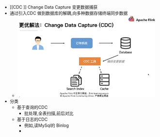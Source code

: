 - [[CDC ]] Change Data Capture 变更数据捕获
- 通过引入CDC 做到数据库的解耦,向多种数据存储终端同步数据
	- ![image.png](../assets/image_1651198610972_0.png)
- 分类
	- 基于查询的CDC
		- 批处理,全表扫描,前后对比
	- 基于日志的CDC
		- 例如,读MySql的 Binlog
		-